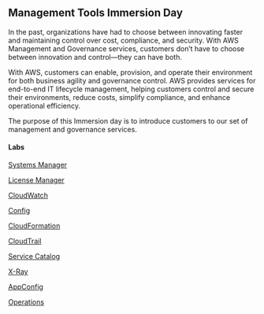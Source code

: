 ## Management Tools Immersion Day

In the past, organizations have had to choose between innovating faster and maintaining control over cost, compliance, and security. With AWS Management and Governance services, customers don’t have to choose between innovation and control—they can have both. 

With AWS, customers can enable, provision, and operate their environment for both business agility and governance control. AWS provides services for end-to-end IT lifecycle management, helping customers control and secure their environments, reduce costs, simplify compliance, and enhance operational efficiency.

The purpose of this Immersion day is to introduce customers to our set of management and governance services.

#### Labs

[Systems Manager](/ssm)

[License Manager](/licensemanager)

[CloudWatch](/cloudwatch)

[Config](/config)

[CloudFormation](/cloudformation)

[CloudTrail](/cloudtrail)

[Service Catalog](/servicecatalog)

[X-Ray](/xray)

[AppConfig](/appconfig)

[Operations](/operations)
